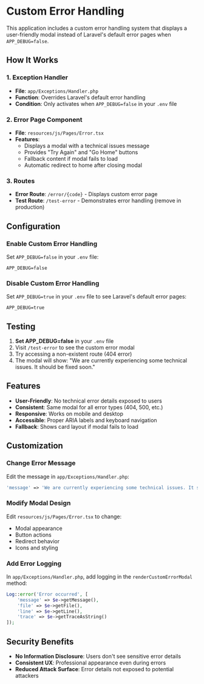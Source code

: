 # Custom Error Handling

This application includes a custom error handling system that displays a user-friendly modal instead of Laravel's default error pages when `APP_DEBUG=false`.

## How It Works

### 1. Exception Handler
- **File**: `app/Exceptions/Handler.php`
- **Function**: Overrides Laravel's default error handling
- **Condition**: Only activates when `APP_DEBUG=false` in your `.env` file

### 2. Error Page Component
- **File**: `resources/js/Pages/Error.tsx`
- **Features**:
  - Displays a modal with a technical issues message
  - Provides "Try Again" and "Go Home" buttons
  - Fallback content if modal fails to load
  - Automatic redirect to home after closing modal

### 3. Routes
- **Error Route**: `/error/{code}` - Displays custom error page
- **Test Route**: `/test-error` - Demonstrates error handling (remove in production)

## Configuration

### Enable Custom Error Handling
Set `APP_DEBUG=false` in your `.env` file:
```env
APP_DEBUG=false
```

### Disable Custom Error Handling
Set `APP_DEBUG=true` in your `.env` file to see Laravel's default error pages:
```env
APP_DEBUG=true
```

## Testing

1. **Set APP_DEBUG=false** in your `.env` file
2. Visit `/test-error` to see the custom error modal
3. Try accessing a non-existent route (404 error)
4. The modal will show: "We are currently experiencing some technical issues. It should be fixed soon."

## Features

- **User-Friendly**: No technical error details exposed to users
- **Consistent**: Same modal for all error types (404, 500, etc.)
- **Responsive**: Works on mobile and desktop
- **Accessible**: Proper ARIA labels and keyboard navigation
- **Fallback**: Shows card layout if modal fails to load

## Customization

### Change Error Message
Edit the message in `app/Exceptions/Handler.php`:
```php
'message' => 'We are currently experiencing some technical issues. It should be fixed soon.',
```

### Modify Modal Design
Edit `resources/js/Pages/Error.tsx` to change:
- Modal appearance
- Button actions
- Redirect behavior
- Icons and styling

### Add Error Logging
In `app/Exceptions/Handler.php`, add logging in the `renderCustomErrorModal` method:
```php
Log::error('Error occurred', [
    'message' => $e->getMessage(),
    'file' => $e->getFile(),
    'line' => $e->getLine(),
    'trace' => $e->getTraceAsString()
]);
```

## Security Benefits

- **No Information Disclosure**: Users don't see sensitive error details
- **Consistent UX**: Professional appearance even during errors
- **Reduced Attack Surface**: Error details not exposed to potential attackers 